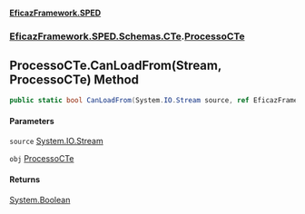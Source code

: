 #### [EficazFramework.SPED](EficazFrameworkSPED.md 'EficazFramework SPED')
### [EficazFramework.SPED.Schemas.CTe](EficazFramework.SPED.Schemas.CTe.md 'EficazFramework.SPED.Schemas.CTe').[ProcessoCTe](EficazFramework.SPED.Schemas.CTe/ProcessoCTe.md 'EficazFramework.SPED.Schemas.CTe.ProcessoCTe')

## ProcessoCTe.CanLoadFrom(Stream, ProcessoCTe) Method

```csharp
public static bool CanLoadFrom(System.IO.Stream source, ref EficazFramework.SPED.Schemas.CTe.ProcessoCTe obj);
```
#### Parameters

<a name='EficazFramework.SPED.Schemas.CTe.ProcessoCTe.CanLoadFrom(System.IO.Stream,EficazFramework.SPED.Schemas.CTe.ProcessoCTe).source'></a>

`source` [System.IO.Stream](https://docs.microsoft.com/en-us/dotnet/api/System.IO.Stream 'System.IO.Stream')

<a name='EficazFramework.SPED.Schemas.CTe.ProcessoCTe.CanLoadFrom(System.IO.Stream,EficazFramework.SPED.Schemas.CTe.ProcessoCTe).obj'></a>

`obj` [ProcessoCTe](EficazFramework.SPED.Schemas.CTe/ProcessoCTe.md 'EficazFramework.SPED.Schemas.CTe.ProcessoCTe')

#### Returns
[System.Boolean](https://docs.microsoft.com/en-us/dotnet/api/System.Boolean 'System.Boolean')